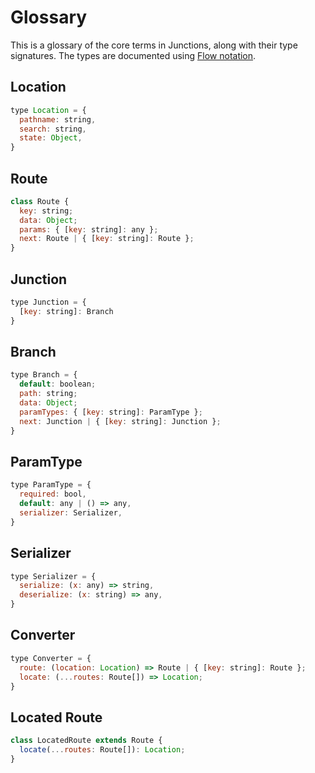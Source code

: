 ---
---
# Glossary

This is a glossary of the core terms in Junctions, along with their type signatures. The types are documented using [Flow notation](http://flowtype.org/docs/quick-reference.html).

## Location

```js
type Location = {
  pathname: string,
  search: string,
  state: Object,
}
```

## Route

```js
class Route {
  key: string;
  data: Object;
  params: { [key: string]: any };
  next: Route | { [key: string]: Route };
}
```

## Junction

```js
type Junction = {
  [key: string]: Branch
}
```

## Branch

```js
type Branch = {
  default: boolean;
  path: string;
  data: Object;
  paramTypes: { [key: string]: ParamType };
  next: Junction | { [key: string]: Junction };
}
```

## ParamType

```js
type ParamType = {
  required: bool,
  default: any | () => any,
  serializer: Serializer,
}
```

## Serializer

```js
type Serializer = {
  serialize: (x: any) => string,
  deserialize: (x: string) => any,
}
```

## Converter

```js
type Converter = {
  route: (location: Location) => Route | { [key: string]: Route };
  locate: (...routes: Route[]) => Location;
}
```

## Located Route

```js
class LocatedRoute extends Route {
  locate(...routes: Route[]): Location;
}
```
